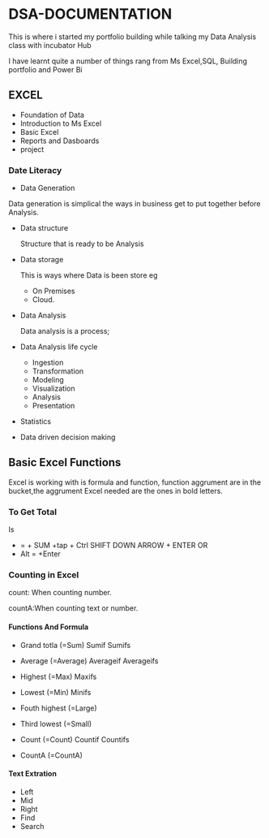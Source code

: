 # DSA-DOCUMENTATION

This is where i started my portfolio building while talking my Data Analysis class with incubator Hub

I have learnt quite a number of things rang from Ms Excel,SQL, Building portfolio and Power Bi

## EXCEL
- Foundation of Data
- Introduction to Ms Excel 
- Basic Excel
- Reports and Dasboards
- project

### Date Literacy 

- Data Generation

 Data generation is simplical the ways in business get to put together before Analysis.
- Data structure

  Structure that is ready to be Analysis
- Data storage

  This is ways where Data is been store eg
  - On Premises
  - Cloud.
- Data Analysis

   Data analysis is a process;
- Data Analysis life cycle
  -  Ingestion
  -  Transformation
  -  Modeling
  -  Visualization
  -   Analysis
  -  Presentation
- Statistics
-  Data driven decision making
  
  ## Basic Excel Functions

  Excel is working with is formula and function, function aggrument are in the bucket,the aggrument Excel needed are the ones in bold letters.
  ### To Get Total

 Is
 - = + SUM +tap + Ctrl SHIFT DOWN ARROW + ENTER  OR
 - Alt = +Enter

### Counting in Excel

count: When counting number.

countA:When counting text or number.

#### Functions And Formula

- Grand totla  (=Sum)     Sumif         Sumifs

- Average (=Average)     Averageif      Averageifs

- Highest  (=Max)                       Maxifs

- Lowest  (=Min)                        Minifs

- Fouth highest  (=Large)

- Third lowest  (=Small)

- Count   (=Count)       Countif        Countifs  

- CountA   (=CountA)

#### Text Extration 

- Left
- Mid
- Right
- Find
- Search

  

